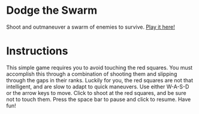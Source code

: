 # Dodge the Swarm
Shoot and outmaneuver a swarm of enemies to survive. [Play it here!](http://git.io/swarm/)

# Instructions
This simple game requires you to avoid touching the red squares. You must accomplish this through a combination of shooting them and slipping through the gaps in their ranks. Luckily for you, the red squares are not that intelligent, and are slow to adapt to quick maneuvers. Use either W-A-S-D or the arrow keys to move. Click to shoot at the red squares, and be sure not to touch them. Press the space bar to pause and click to resume. Have fun!
